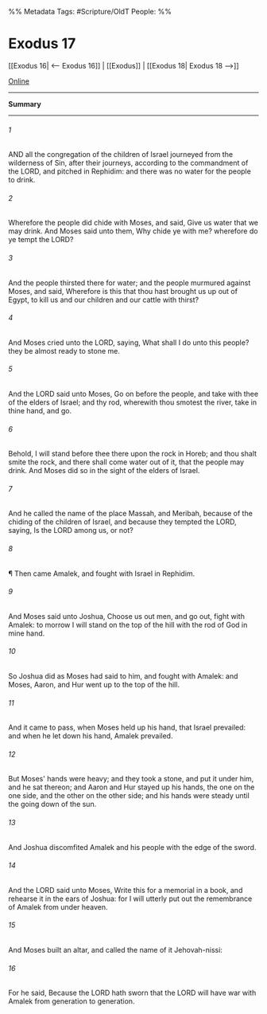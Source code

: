 

%% Metadata
Tags: #Scripture/OldT
People: 
%%
# Exodus 17
[[Exodus 16| <-- Exodus 16]] | [[Exodus]] | [[Exodus 18| Exodus 18 -->]]

[Online](https://churchofjesuschrist.org/study/scriptures/ot/ex/17?lang=eng)

---
__Summary__



---

###### 1
AND all the congregation of the children of Israel journeyed from the wilderness of Sin, after their journeys, according to the commandment of the LORD, and pitched in Rephidim: and there was no water for the people to drink.
###### 2
Wherefore the people did chide with Moses, and said, Give us water that we may drink.  And Moses said unto them, Why chide ye with me?  wherefore do ye tempt the LORD?
###### 3
And the people thirsted there for water; and the people murmured against Moses, and said, Wherefore is this that thou hast brought us up out of Egypt, to kill us and our children and our cattle with thirst?
###### 4
And Moses cried unto the LORD, saying, What shall I do unto this people?  they be almost ready to stone me.
###### 5
And the LORD said unto Moses, Go on before the people, and take with thee of the elders of Israel; and thy rod, wherewith thou smotest the river, take in thine hand, and go.
###### 6
Behold, I will stand before thee there upon the rock in Horeb; and thou shalt smite the rock, and there shall come water out of it, that the people may drink.  And Moses did so in the sight of the elders of Israel.
###### 7
And he called the name of the place Massah, and Meribah, because of the chiding of the children of Israel, and because they tempted the LORD, saying, Is the LORD among us, or not?
###### 8
¶ Then came Amalek, and fought with Israel in Rephidim.
###### 9
And Moses said unto Joshua, Choose us out men, and go out, fight with Amalek: to morrow I will stand on the top of the hill with the rod of God in mine hand.
###### 10
So Joshua did as Moses had said to him, and fought with Amalek: and Moses, Aaron, and Hur went up to the top of the hill.
###### 11
And it came to pass, when Moses held up his hand, that Israel prevailed: and when he let down his hand, Amalek prevailed.
###### 12
But Moses' hands were heavy; and they took a stone, and put it under him, and he sat thereon; and Aaron and Hur stayed up his hands, the one on the one side, and the other on the other side; and his hands were steady until the going down of the sun.
###### 13
And Joshua discomfited Amalek and his people with the edge of the sword.
###### 14
And the LORD said unto Moses, Write this for a memorial in a book, and rehearse it in the ears of Joshua: for I will utterly put out the remembrance of Amalek from under heaven.
###### 15
And Moses built an altar, and called the name of it Jehovah-nissi:
###### 16
For he said, Because the LORD hath sworn that the LORD will have war with Amalek from generation to generation.




